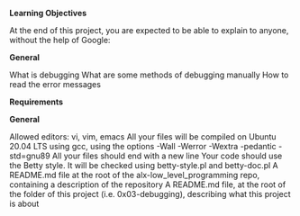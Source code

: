 **Learning Objectives**

At the end of this project, you are expected to be able to explain to anyone, without the help of Google:

**General**

What is debugging
What are some methods of debugging manually
How to read the error messages

**Requirements**

**General**

Allowed editors: vi, vim, emacs
All your files will be compiled on Ubuntu 20.04 LTS using gcc, using the options -Wall -Werror -Wextra -pedantic -std=gnu89
All your files should end with a new line
Your code should use the Betty style. It will be checked using betty-style.pl and betty-doc.pl
A README.md file at the root of the alx-low_level_programming repo, containing a description of the repository
A README.md file, at the root of the folder of this project (i.e. 0x03-debugging), describing what this project is about